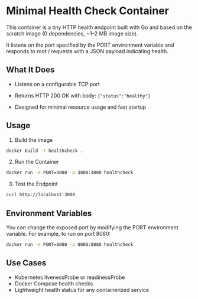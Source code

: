 #  Minimal Health Check Container

This container is a tiny HTTP health endpoint built with Go and based on the scratch image (0 dependencies, ~1–2 MB image size).

It listens on the port specified by the PORT environment variable and responds to root / requests with a JSON payload indicating health.


##  What It Does

* Listens on a configurable TCP port
* Returns HTTP 200 OK with body:
        `{"status":"healthy"}`

* Designed for minimal resource usage and fast startup


## Usage

1. Build the image

```bash
docker build -t healthcheck .
```

2. Run the Container

```bash
docker run -e PORT=3000 -p 3000:3000 healthcheck
```

3. Test the Endpoint

```bash
curl http://localhost:3000
```

## Environment Variables

You can change the exposed port by modifying the PORT environment variable.
For example, to run on port 8080:

```bash
docker run -e PORT=8080 -p 8080:8080 healthcheck
```


## Use Cases

* Kubernetes livenessProbe or readinessProbe
* Docker Compose health checks
* Lightweight health status for any containerized service


